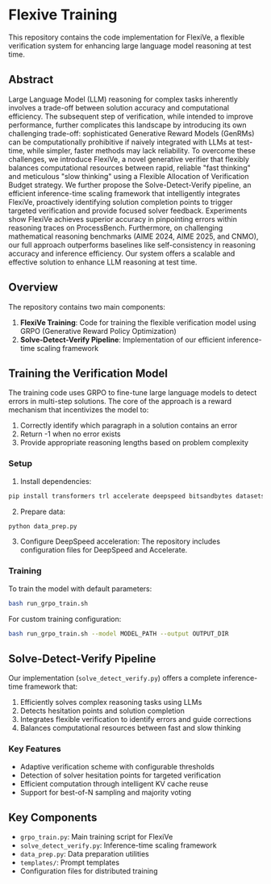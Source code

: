 # Flexive Training

This repository contains the code implementation for FlexiVe, a flexible verification system for enhancing large language model reasoning at test time.

## Abstract

Large Language Model (LLM) reasoning for complex tasks inherently involves a
trade-off between solution accuracy and computational efficiency. The subsequent
step of verification, while intended to improve performance, further complicates
this landscape by introducing its own challenging trade-off: sophisticated Generative Reward Models (GenRMs) can be computationally prohibitive if naively
integrated with LLMs at test-time, while simpler, faster methods may lack reliability. To overcome these challenges, we introduce FlexiVe, a novel generative
verifier that flexibly balances computational resources between rapid, reliable "fast
thinking" and meticulous "slow thinking" using a Flexible Allocation of Verification Budget strategy. We further propose the Solve-Detect-Verify pipeline, an
efficient inference-time scaling framework that intelligently integrates FlexiVe,
proactively identifying solution completion points to trigger targeted verification
and provide focused solver feedback. Experiments show FlexiVe achieves superior
accuracy in pinpointing errors within reasoning traces on ProcessBench. Furthermore, on challenging mathematical reasoning benchmarks (AIME 2024, AIME
2025, and CNMO), our full approach outperforms baselines like self-consistency
in reasoning accuracy and inference efficiency. Our system offers a scalable and
effective solution to enhance LLM reasoning at test time.

## Overview

The repository contains two main components:

1. **FlexiVe Training**: Code for training the flexible verification model using GRPO (Generative Reward Policy Optimization)
2. **Solve-Detect-Verify Pipeline**: Implementation of our efficient inference-time scaling framework

## Training the Verification Model

The training code uses GRPO to fine-tune large language models to detect errors in multi-step solutions. The core of the approach is a reward mechanism that incentivizes the model to:

1. Correctly identify which paragraph in a solution contains an error
2. Return -1 when no error exists
3. Provide appropriate reasoning lengths based on problem complexity

### Setup

1. Install dependencies:
```bash
pip install transformers trl accelerate deepspeed bitsandbytes datasets matplotlib scikit-learn
```

2. Prepare data:
```bash
python data_prep.py
```

3. Configure DeepSpeed acceleration:
The repository includes configuration files for DeepSpeed and Accelerate.

### Training

To train the model with default parameters:
```bash
bash run_grpo_train.sh
```

For custom training configuration:
```bash
bash run_grpo_train.sh --model MODEL_PATH --output OUTPUT_DIR
```

## Solve-Detect-Verify Pipeline

Our implementation (`solve_detect_verify.py`) offers a complete inference-time framework that:

1. Efficiently solves complex reasoning tasks using LLMs
2. Detects hesitation points and solution completion
3. Integrates flexible verification to identify errors and guide corrections
4. Balances computational resources between fast and slow thinking

### Key Features

- Adaptive verification scheme with configurable thresholds
- Detection of solver hesitation points for targeted verification
- Efficient computation through intelligent KV cache reuse
- Support for best-of-N sampling and majority voting

## Key Components

- `grpo_train.py`: Main training script for FlexiVe
- `solve_detect_verify.py`: Inference-time scaling framework
- `data_prep.py`: Data preparation utilities
- `templates/`: Prompt templates
- Configuration files for distributed training